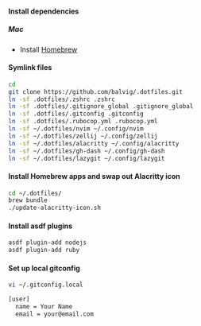 #### Install dependencies

##### Mac
- Install [Homebrew](https://brew.sh/)

#### Symlink files

```bash
cd
git clone https://github.com/balvig/.dotfiles.git
ln -sf .dotfiles/.zshrc .zshrc
ln -sf .dotfiles/.gitignore_global .gitignore_global
ln -sf .dotfiles/.gitconfig .gitconfig
ln -sf .dotfiles/.rubocop.yml .rubocop.yml
ln -sf ~/.dotfiles/nvim ~/.config/nvim
ln -sf ~/.dotfiles/zellij ~/.config/zellij
ln -sf ~/.dotfiles/alacritty ~/.config/alacritty
ln -sf ~/.dotfiles/gh-dash ~/.config/gh-dash
ln -sf ~/.dotfiles/lazygit ~/.config/lazygit
```

#### Install Homebrew apps and swap out Alacritty icon

```bash
cd ~/.dotfiles/
brew bundle
./update-alacritty-icon.sh
```

#### Install asdf plugins
```bash
asdf plugin-add nodejs
asdf plugin-add ruby
```

#### Set up local gitconfig

```bash
vi ~/.gitconfig.local

[user]
  name = Your Name
  email = your@email.com
```

